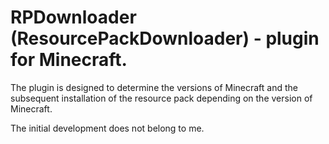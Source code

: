 # RPDownloader (ResourcePackDownloader) - plugin for Minecraft.

The plugin is designed to determine the versions of Minecraft and the subsequent installation of the resource pack depending on the version of Minecraft.

The initial development does not belong to me.
